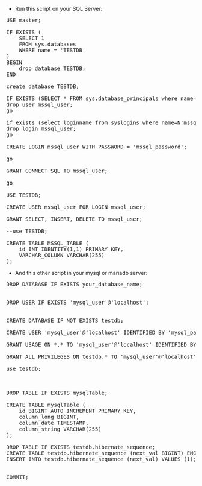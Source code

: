 * Run this script on your SQL Server:

<pre>
USE master;

IF EXISTS (
    SELECT 1
    FROM sys.databases
    WHERE name = 'TESTDB'
)
BEGIN
	drop database TESTDB;
END

create database TESTDB;

IF EXISTS (SELECT * FROM sys.database_principals where name=N'mssql_user')
drop user mssql_user;
go

if exists (select loginname from syslogins where name=N'mssql_user')
drop login mssql_user;
go

CREATE LOGIN mssql_user WITH PASSWORD = 'mssql_password';

go

GRANT CONNECT SQL TO mssql_user;

go

USE TESTDB;

CREATE USER mssql_user FOR LOGIN mssql_user;

GRANT SELECT, INSERT, DELETE TO mssql_user;

--use TESTDB;

CREATE TABLE MSSQL_TABLE (
    id INT IDENTITY(1,1) PRIMARY KEY,
    VARCHAR_COLUMN VARCHAR(255)
);
</pre>

* And this other script in your mysql or mariadb server:

<pre>
DROP DATABASE IF EXISTS your_database_name;


DROP USER IF EXISTS 'mysql_user'@'localhost';


CREATE DATABASE IF NOT EXISTS testdb;

CREATE USER 'mysql_user'@'localhost' IDENTIFIED BY 'mysql_password';

GRANT USAGE ON *.* TO 'mysql_user'@'localhost' IDENTIFIED BY 'mysql_password';

GRANT ALL PRIVILEGES ON testdb.* TO 'mysql_user'@'localhost';

use testdb;



DROP TABLE IF EXISTS mysqlTable;

CREATE TABLE mysqlTable (
    id BIGINT AUTO_INCREMENT PRIMARY KEY,
    column_long BIGINT,
    column_date TIMESTAMP,
    column_string VARCHAR(255)
);

DROP TABLE IF EXISTS testdb.hibernate_sequence;
CREATE TABLE testdb.hibernate_sequence (next_val BIGINT) ENGINE=InnoDB;
INSERT INTO testdb.hibernate_sequence (next_val) VALUES (1);


COMMIT;
</pre>
